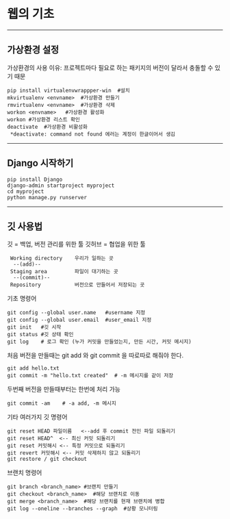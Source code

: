 # 웹의 기초
***
## 가상환경 설정

가상환경의 사용 이유: 프로젝트마다 필요로 하는 패키지의 버전이 달라서 충돌할 수 있기 때문
```
pip install virtualenvwrappper-win  #설치   
mkvirtualenv <envname>  #가상환경 만들기   
rmvirtualenv <envname>  #가상환경 삭제   
workon <envname>   #가상환경 활성화   
workon #가상환경 리스트 확인   
deactivate  #가상환경 비활성화   
 *deactivate: command not found 에러는 계정이 한글이어서 생김
```
***
## Django 시작하기   
```
pip install Django
django-admin startproject myproject
cd myproject
python manage.py runserver
```
***
## 깃 사용법
깃 = 백업, 버전 관리를 위한 툴
깃허브 = 협업을 위한 툴
```
 Working directory    우리가 일하는 곳     
  --(add)--    
 Staging area         파일이 대기하는 곳    
  --(commit)--   
 Repository           버전으로 만들어서 저장되는 곳    
```

기초 명령어
```
git config --global user.name   #username 지정
git config --global user.email  #user_email 지정
git init   #깃 시작   
git status #깃 상태 확인   
git log    # 로그 확인 (누가 커밋을 만들었는지, 만든 시간, 커밋 메시지)   
```
  

처음 버전을 만들때는 git add 와 git commit 을 따로따로 해줘야 한다.   
```
git add hello.txt   
git commit -m "hello.txt created"  # -m 메시지를 같이 저장   
```

두번째 버전을 만들때부터는 한번에 처리 가능   
```
git commit -am    # -a add, -m 메시지
```

기타 여러가지 깃 명령어
```
git reset HEAD 파일이름   <--add 후 commit 전인 파일 되돌리기
git reset HEAD^  <-- 최신 커밋 되돌리기
git reset 커밋해시 <-- 특정 커밋으로 되돌리기
git revert 커밋해시 <-- 커밋 삭제하지 않고 되돌리기
git restore / git checkout 
```

브랜치 명령어
```
git branch <branch_name> #브랜치 만들기   
git checkout <branch_name>  #해당 브랜치로 이동   
git merge <branch_name>  #해당 브랜치를 현재 브랜치에 병합   
git log --oneline --branches --graph  #상황 모니터링   
```
